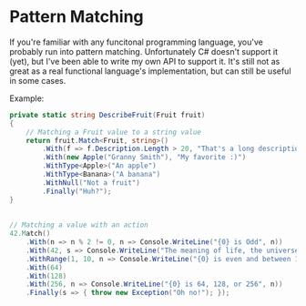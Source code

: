# Pattern Matching

If you're familiar with any funcitonal programming language, you've probably run into pattern matching. Unfortunately C# doesn't support it (yet), but I've been able to write my own API to support it. It's still not as great as a real functional language's implementation, but can still be useful in some cases.

Example:

```C#
private static string DescribeFruit(Fruit fruit)
{
    // Matching a Fruit value to a string value
    return fruit.Match<Fruit, string>()
        .With(f => f.Description.Length > 20, "That's a long description")
        .With(new Apple("Granny Smith"), "My favorite :)")
        .WithType<Apple>("An apple")
        .WithType<Banana>("A banana")
        .WithNull("Not a fruit")
        .Finally("Huh?");
}
  
  
// Matching a value with an action
42.Match()
    .With(n => n % 2 != 0, n => Console.WriteLine("{0} is Odd", n))
    .With(42, s => Console.WriteLine("The meaning of life, the universe, and everything"))
    .WithRange(1, 10, n => Console.WriteLine("{0} is even and between 1 and 10", n))
    .With(64)
    .With(128)
    .With(256, n => Console.WriteLine("{0} is 64, 128, or 256", n))
    .Finally(s => { throw new Exception("Oh no!"); });
```
